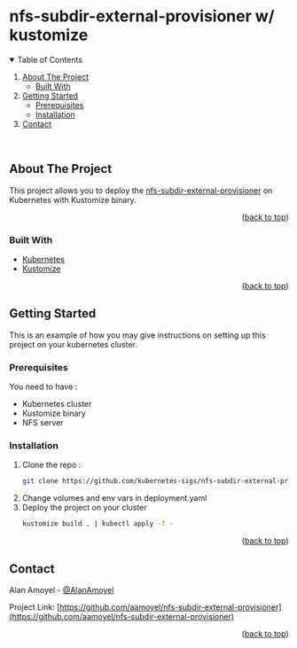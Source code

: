 # nfs-subdir-external-provisioner w/ kustomize
<div id="top"></div>

<!-- TABLE OF CONTENTS -->
<details open>
  <summary>Table of Contents</summary>
  <ol>
    <li>
      <a href="#about-the-project">About The Project</a>
      <ul>
        <li><a href="#built-with">Built With</a></li>
      </ul>
    </li>
    <li>
      <a href="#getting-started">Getting Started</a>
      <ul>
        <li><a href="#prerequisites">Prerequisites</a></li>
        <li><a href="#installation">Installation</a></li>
      </ul>
    </li>
    <li><a href="#contact">Contact</a></li>
  </ol>
</details>
</br>



<!-- ABOUT THE PROJECT -->
## About The Project

This project allows you to deploy the [nfs-subdir-external-provisioner](https://github.com/kubernetes-sigs/nfs-subdir-external-provisioner) on Kubernetes with Kustomize binary.

<p align="right">(<a href="#top">back to top</a>)</p>


### Built With

* [Kubernetes](https://kubernetes.io/)
* [Kustomize](https://kustomize.io/)

<p align="right">(<a href="#top">back to top</a>)</p>



<!-- GETTING STARTED -->
## Getting Started

This is an example of how you may give instructions on setting up this project on your kubernetes cluster.

### Prerequisites

You need to have :
* Kubernetes cluster
* Kustomize binary
* NFS server

### Installation

1. Clone the repo :
   ```sh
   git clone https://github.com/kubernetes-sigs/nfs-subdir-external-provisioner && cd nfs-subdir-external-provisioner
   ```
2. Change volumes and env vars in deployment.yaml
3. Deploy the project on your cluster
   ```sh
   kustomize build . | kubectl apply -f -
   ```

<p align="right">(<a href="#top">back to top</a>)</p>


<!-- CONTACT -->
## Contact

Alan Amoyel - [@AlanAmoyel](https://twitter.com/AlanAmoyel)

Project Link: [https://github.com/aamoyel/nfs-subdir-external-provisioner](https://github.com/aamoyel/nfs-subdir-external-provisioner)

<p align="right">(<a href="#top">back to top</a>)</p>
